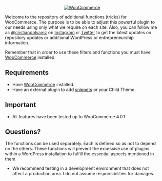 <p align="center"><a href="https://woocommerce.com/"><img src="https://woocommerce.com/wp-content/themes/woo/images/logo-woocommerce@2x.png" alt="WooCommerce"></a></p>

Welcome to the repository of additional functions (tricks) for WooCommerce. The purpose is to be able to adjust this powerful plugin to our needs using only what we require on each site. Also, you can follow me as [@cristiandalvarez](https://instagram.com/cristiandalvarez) on [Instagram](https://instagram.com/cristiandalvarez) or [Twitter](https://twitter.com/cristiandalvrez) to get the latest updates on repository updates or additional WordPress or entrepreneurship information.

Remember that in order to use these filters and functions you must have [WooCommerce](https://wordpress.org/plugins/woocommerce/) installed.

## Requirements
* Have [WooCommerce](https://wordpress.org/plugins/woocommerce/) installed.
* Have an external plugin to add [snippets](https://wordpress.org/plugins/code-snippets/) or your Child Theme.

## Important
* All features have been tested up to WooCommerce 4.0.1

## Questions?
The functions can be used separately. Each is defined so as not to depend on the others. These functions will prevent the excessive use of plugins within a WordPress installation to fulfill the essential aspects mentioned in them.

* We recommend testing in a development environment that does not affect a production area. I do not assume responsibilities for damages.